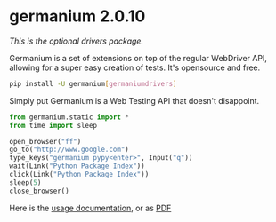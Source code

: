 germanium 2.0.10
================

_This is the optional drivers package._

Germanium is a set of extensions on top of the regular WebDriver API, allowing
for a super easy creation of tests. It's opensource and free.

```sh
pip install -U germanium[germaniumdrivers]
```

Simply put Germanium is a Web Testing API that doesn't disappoint.

```python
from germanium.static import *
from time import sleep

open_browser("ff")
go_to("http://www.google.com")
type_keys("germanium pypy<enter>", Input("q"))
wait(Link("Python Package Index"))
click(Link("Python Package Index"))
sleep(5)
close_browser()
```

Here is the [usage documentation](http://germaniumhq.com/documentation/), or as [PDF](http://germaniumhq.com/documentation/germanium-usage.pdf)



